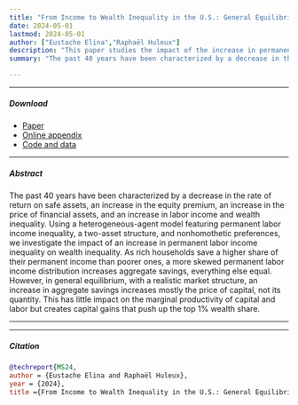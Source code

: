 ```yaml
---
title: "From Income to Wealth Inequality in the U.S.: General Equilibrium Matters" 
date: 2024-05-01
lastmod: 2024-05-01
author: ["Eustache Elina","Raphaël Huleux"]
description: "This paper studies the impact of the increase in permanent labor income inequality on the distribution of wealth in the U.S." 
summary: "The past 40 years have been characterized by a decrease in the rate of return on safe assets, an increase in the equity premium, an increase in the price of financial assets, and an increase in labor income and wealth inequality. Using a heterogeneous-agent model featuring permanent labor income inequality, a two-asset structure, and nonhomothetic preferences, we investigate the impact of an increase in permanent labor income inequality on wealth inequality. As rich households save a higher share of their permanent income than poorer ones, a more skewed permanent labor income distribution increases aggregate savings, everything else equal. However, in general equilibrium, with a realistic market structure, an increase in aggregate savings increases mostly the price of capital, not its quantity. This has little impact on the marginal productivity of capital and labor but creates capital gains that push up the top 1% wealth share."     

---
```


---

##### Download

+ [Paper](paper1.pdf)
+ [Online appendix](appendix1.pdf)
+ [Code and data](https://github.com/pmichaillat/feru)

---

##### Abstract

The past 40 years have been characterized by a decrease in the rate of return on safe assets, an increase in the equity premium, an increase in the price of financial assets, and an increase in labor income and wealth inequality. Using a heterogeneous-agent model featuring permanent labor income inequality, a two-asset structure, and nonhomothetic preferences, we investigate the impact of an increase in permanent labor income inequality on wealth inequality. As rich households save a higher share of their permanent income than poorer ones, a more skewed permanent labor income distribution increases aggregate savings, everything else equal. However, in general equilibrium, with a realistic market structure, an increase in aggregate savings increases mostly the price of capital, not its quantity. This has little impact on the marginal productivity of capital and labor but creates capital gains that push up the top 1% wealth share.

---

---

##### Citation


```BibTeX
@techreport{MS24,
author = {Eustache Elina and Raphaël Huleux},
year = {2024},
title ={From Income to Wealth Inequality in the U.S.: General Equilibrium Matters}}
```

